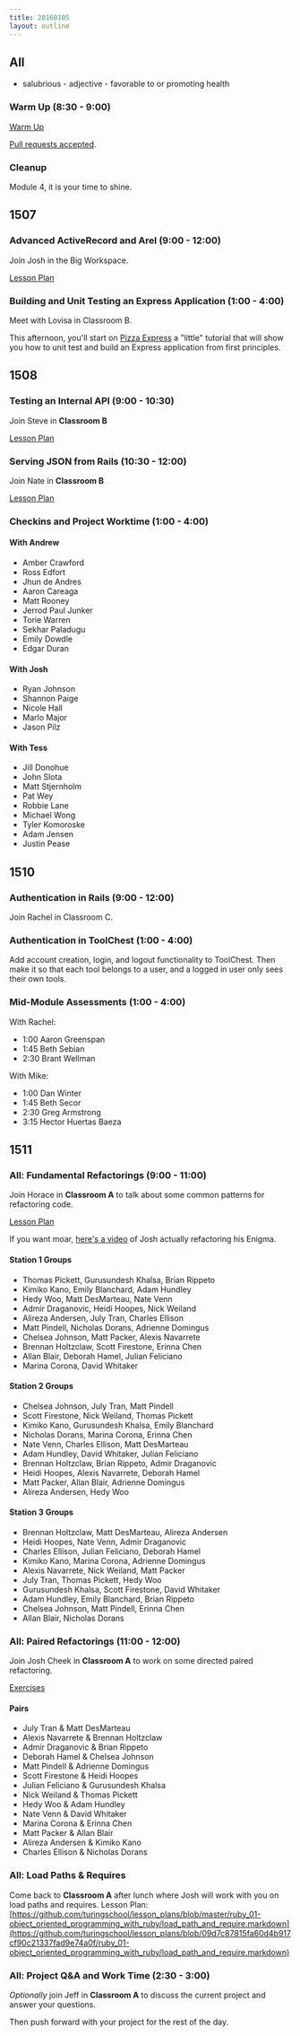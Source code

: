 ```yaml
---
title: 20160105
layout: outline
---
```


## All

* salubrious - adjective - favorable to or promoting health

### Warm Up (8:30 - 9:00)

[Warm Up](https://thewarmup.herokuapp.com)

[Pull requests accepted](https://github.com/mikedao/the-warm-up).

### Cleanup

Module 4, it is your time to shine.

## 1507

### Advanced ActiveRecord and Arel (9:00 - 12:00)

Join Josh in the Big Workspace.

[Lesson Plan](https://github.com/turingschool/lesson_plans/blob/master/ruby_04-apis_and_scalability/advanced_active_record_queries.markdown)

### Building and Unit Testing an Express Application (1:00 - 4:00)

Meet with Lovisa in Classroom B.

This afternoon, you'll start on [Pizza Express][pe] a "little" tutorial that will show you how to unit test and build an Express application from first principles.

[pe]: https://github.com/turingschool-examples/pizza-express

## 1508

### Testing an Internal API (9:00 - 10:30)

Join Steve in **Classroom B**

[Lesson Plan](https://github.com/turingschool/lesson_plans/blob/master/ruby_03-professional_rails_applications/testing_an_internal_api.md)

### Serving JSON from Rails (10:30 - 12:00)

Join Nate in **Classroom B**

[Lesson Plan](https://github.com/turingschool/lesson_plans/blob/master/ruby_03-professional_rails_applications/serving_json_from_rails.md)

### Checkins and Project Worktime (1:00 - 4:00)

#### With Andrew

* Amber Crawford
* Ross Edfort
* Jhun de Andres
* Aaron Careaga
* Matt Rooney
* Jerrod Paul Junker
* Torie Warren
* Sekhar Paladugu
* Emily Dowdle
* Edgar Duran

#### With Josh

* Ryan Johnson
* Shannon Paige
* Nicole Hall
* Marlo Major
* Jason Pilz

#### With Tess

* Jill Donohue
* John Slota
* Matt Stjernholm
* Pat Wey
* Robbie Lane
* Michael Wong
* Tyler Komoroske
* Adam Jensen
* Justin Pease

## 1510

### Authentication in Rails (9:00 - 12:00)

Join Rachel in Classroom C.

### Authentication in ToolChest (1:00 - 4:00)

Add account creation, login, and logout functionality to ToolChest. Then make it so that each tool belongs to a user, and a logged in user only sees their own tools.

### Mid-Module Assessments (1:00 - 4:00)

With Rachel:

* 1:00 Aaron Greenspan
* 1:45 Beth Sebian
* 2:30 Brant Wellman

With Mike:

* 1:00 Dan Winter
* 1:45 Beth Secor
* 2:30 Greg Armstrong
* 3:15 Hector Huertas Baeza

## 1511

### All: Fundamental Refactorings (9:00 - 11:00)

Join Horace in **Classroom A** to talk about some common
patterns for refactoring code.

[Lesson Plan](https://github.com/turingschool/lesson_plans/blob/master/ruby_01-object_oriented_programming_with_ruby/refactoring_patterns.markdown)

If you want moar, [here's a video](https://vimeo.com/130882701) of Josh actually refactoring his Enigma.

#### Station 1 Groups

* Thomas Pickett, Gurusundesh Khalsa, Brian Rippeto
* Kimiko Kano, Emily Blanchard, Adam Hundley
* Hedy Woo, Matt DesMarteau, Nate Venn
* Admir Draganovic, Heidi Hoopes, Nick Weiland
* Alireza Andersen, July Tran, Charles Ellison
* Matt Pindell, Nicholas Dorans, Adrienne Domingus
* Chelsea Johnson, Matt Packer, Alexis Navarrete
* Brennan Holtzclaw, Scott Firestone, Erinna Chen
* Allan Blair, Deborah Hamel, Julian Feliciano
* Marina Corona, David Whitaker

#### Station 2 Groups
* Chelsea Johnson, July Tran, Matt Pindell
* Scott Firestone, Nick Weiland, Thomas Pickett
* Kimiko Kano, Gurusundesh Khalsa, Emily Blanchard
* Nicholas Dorans, Marina Corona, Erinna Chen
* Nate Venn, Charles Ellison, Matt DesMarteau
* Adam Hundley, David Whitaker, Julian Feliciano
* Brennan Holtzclaw, Brian Rippeto, Admir Draganovic
* Heidi Hoopes, Alexis Navarrete, Deborah Hamel
* Matt Packer, Allan Blair, Adrienne Domingus
* Alireza Andersen, Hedy Woo

#### Station 3 Groups

* Brennan Holtzclaw, Matt DesMarteau, Alireza Andersen
* Heidi Hoopes, Nate Venn, Admir Draganovic
* Charles Ellison, Julian Feliciano, Deborah Hamel
* Kimiko Kano, Marina Corona, Adrienne Domingus
* Alexis Navarrete, Nick Weiland, Matt Packer
* July Tran, Thomas Pickett, Hedy Woo
* Gurusundesh Khalsa, Scott Firestone, David Whitaker
* Adam Hundley, Emily Blanchard, Brian Rippeto
* Chelsea Johnson, Matt Pindell, Erinna Chen
* Allan Blair, Nicholas Dorans

### All: Paired Refactorings (11:00 - 12:00)

Join Josh Cheek in **Classroom A** to work on some directed
paired refactoring.

[Exercises](https://github.com/turingschool/lesson_plans/blob/master/ruby_01-object_oriented_programming_with_ruby/paired_refactoring.markdown)

#### Pairs

* July Tran & Matt DesMarteau
* Alexis Navarrete & Brennan Holtzclaw
* Admir Draganovic & Brian Rippeto
* Deborah Hamel & Chelsea Johnson
* Matt Pindell & Adrienne Domingus
* Scott Firestone & Heidi Hoopes
* Julian Feliciano & Gurusundesh Khalsa
* Nick Weiland & Thomas Pickett
* Hedy Woo & Adam Hundley
* Nate Venn & David Whitaker
* Marina Corona & Erinna Chen
* Matt Packer & Allan Blair
* Alireza Andersen & Kimiko Kano
* Charles Ellison & Nicholas Dorans

### All: Load Paths & Requires

Come back to **Classroom A** after lunch where Josh will work with you on load paths and requires.
Lesson Plan: [https://github.com/turingschool/lesson_plans/blob/master/ruby_01-object_oriented_programming_with_ruby/load_path_and_require.markdown](https://github.com/turingschool/lesson_plans/blob/09d7c87815fa60d4b917cf90c21337fad9e74a0f/ruby_01-object_oriented_programming_with_ruby/load_path_and_require.markdown)

### All: Project Q&A and Work Time (2:30 - 3:00)

*Optionally* join Jeff in **Classroom A** to discuss the current project and answer your questions.

Then push forward with your project for the rest of the day.
